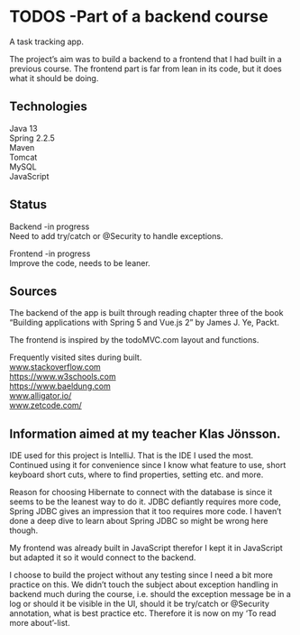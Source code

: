 # TODOS -Part of a backend course

A task tracking app.

The project’s aim was to build a backend to a frontend that I had built in a previous course. The frontend part is far from lean in its code, but it does what it should be doing. 

## Technologies
Java 13<br>
Spring 2.2.5<br>
Maven<br>
Tomcat<br>
MySQL<br>
JavaScript

## Status
Backend -in progress  
Need to add try/catch or @Security to handle exceptions.

Frontend -in progress  
Improve the code, needs to be leaner.

## Sources
The backend of the app is built through reading chapter three of the book “Building applications with Spring 5 and Vue.js 2” by James J. Ye, Packt. 

The frontend is inspired by the todoMVC.com layout and functions. 

Frequently visited sites during built.<br>
www.stackoverflow.com<br>
https://www.w3schools.com<br>
https://www.baeldung.com<br>
www.alligator.io/<br>
www.zetcode.com/ 

## Information aimed at my teacher Klas Jönsson.

IDE used for this project is IntelliJ. That is the IDE I used the most. Continued using it for convenience since I know what feature to use, short keyboard short cuts, where to find properties, setting etc. and more. 

Reason for choosing Hibernate to connect with the database is since it seems to be the leanest way to do it. JDBC defiantly requires more code, Spring JDBC gives an impression that it too requires more code. I haven’t done a deep dive to learn about Spring JDBC so might be wrong here though.

My frontend was already built in JavaScript therefor I kept it in JavaScript but adapted it so it would connect to the backend.

I choose to build the project without any testing since I need a bit more practice on this. We didn’t touch the subject about exception handling in backend much during the course, i.e. should the exception message be in a log or should it be visible in the UI, should it be try/catch or @Security annotation, what is best practice etc. Therefore it is now on my ‘To read more about’-list.





